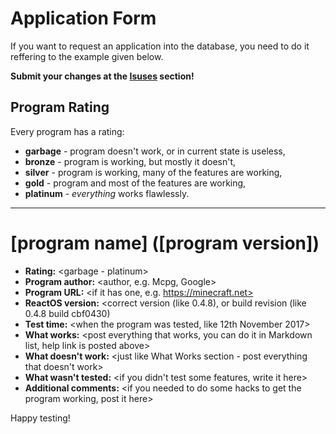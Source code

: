 # Application Form
If you want to request an application into the database,
you need to do it reffering to the example given below.

**Submit your changes at the [Isuses](https://github.com/ROS-AppDB/AppForm/issues) section!**

## Program Rating
Every program has a rating:
  * **garbage** - program doesn't work, or in current state is useless,
  * **bronze** - program is working, but mostly it doesn't,
  * **silver** - program is working, many of the features are working,
  * **gold** - program and most of the features are working,
  * **platinum** - *everything* works flawlessly.
   
------

# [program name] ([program version])
  * **Rating:** <garbage - platinum>
  * **Program author:** <author, e.g. Mcpg, Google>
  * **Program URL:** <if it has one, e.g. https://minecraft.net>
  * **ReactOS version:** <correct version (like 0.4.8), or build revision (like 0.4.8 build cbf0430)
  * **Test time:** <when the program was tested, like 12th November 2017>
  * **What works:** <post everything that works, you can do it in Markdown list, help link is posted above>
  * **What doesn't work:** <just like What Works section - post everything that doesn't work>
  * **What wasn't tested:** <if you didn't test some features, write it here>
  * **Additional comments:** <if you needed to do some hacks to get the program working, post it here>

Happy testing!
